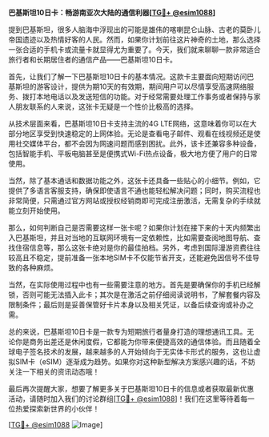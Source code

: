 **巴基斯坦10日卡：畅游南亚次大陆的通信利器[[TG💪+ @esim1088](https://t.me/s/esim1088)]**

提到巴基斯坦，很多人脑海中浮现出的可能是雄伟的喀喇昆仑山脉、古老的莫卧儿帝国遗迹以及热情好客的人民。然而，如果你计划前往这片神奇的土地，那么选择一张合适的手机卡或流量卡就显得尤为重要了。今天，我们就来聊聊一款非常适合旅行者和长期居住者的通信产品——巴基斯坦10日卡。

首先，让我们了解一下巴基斯坦10日卡的基本情况。这款卡主要面向短期访问巴基斯坦的游客设计，提供为期10天的有效期，期间用户可以尽情享受高速网络服务、拨打本地电话以及发送短信的功能。对于经常需要处理工作事务或者保持与家人朋友联系的人来说，这张卡无疑是一个性价比极高的选择。

从技术层面来看，巴基斯坦10日卡支持主流的4G LTE网络，这意味着你可以在大部分地区享受到快速稳定的上网体验。无论是查看电子邮件、观看在线视频还是使用社交媒体平台，都不会因为网速问题而感到困扰。此外，该卡还兼容多种设备，包括智能手机、平板电脑甚至是便携式Wi-Fi热点设备，极大地方便了用户的日常使用。

当然，除了基本通话和数据功能之外，这张卡还具备一些贴心的小细节。例如，它提供了多语言客服支持，确保即使语言不通也能轻松解决问题；同时，购买流程也非常简便，只需通过官方网站或授权经销商即可完成注册激活，无需复杂的手续就能立刻开始使用。

那么，如何判断自己是否需要这样一张卡呢？如果你计划在接下来的十天内频繁出入巴基斯坦，并且对当地的互联网环境有一定依赖性，比如需要查阅地图导航、查找住宿信息等，那么这张卡绝对是你的最佳拍档。另外，考虑到国际漫游资费往往较高且不稳定，提前准备一张本地SIM卡不仅能节省开支，还能避免因信号不佳导致的各种麻烦。

当然，在实际使用过程中也有一些需要注意的地方。首先是要确保你的手机已经解锁，否则可能无法插入此卡；其次是在激活之前仔细阅读说明书，了解套餐内容及限制条件；最后则是妥善保管好卡片本身以及相关凭证，以备后续查询或补办之需。

总的来说，巴基斯坦10日卡是一款专为短期旅行者量身打造的理想通讯工具。无论你是商务出差还是休闲度假，它都能为你带来便捷高效的通信体验。而且随着全球电子签名技术的发展，越来越多的人开始倾向于无实体卡形式的服务，这也让虚拟SIM卡（eSIM）逐渐成为趋势。如果你对这种新型解决方案感兴趣的话，不妨关注一下相关的资讯动态哦！

最后再次提醒大家，想要了解更多关于巴基斯坦10日卡的信息或者获取最新优惠活动，请随时加入我们的讨论群组[[TG💪+ @esim1088](https://t.me/s/esim1088)]！我们在这里等待着每一位热爱探索新世界的小伙伴！

[[TG💪+ @esim1088](https://t.me/s/esim1088) ![Image](https://i.postimg.cc/4NQfJmqS/Snipaste-2025-05-13-00-14-12.png)]